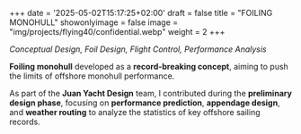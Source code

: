 +++
date = '2025-05-02T15:17:25+02:00'
draft = false
title = "FOILING MONOHULL"
showonlyimage = false
image = "img/projects/flying40/confidential.webp"
weight = 2
+++

*Conceptual Design, Foil Design, Flight Control, Performance Analysis*

<!--more-->

**Foiling monohull** developed as a **record-breaking concept**, aiming to push the limits of offshore monohull performance.

As part of the **Juan Yacht Design** team, I contributed during the **preliminary design phase**, focusing on **performance prediction**, **appendage design**, and **weather routing** to analyze the statistics of key offshore sailing records.
